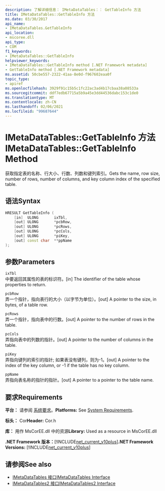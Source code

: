 ```yaml
---
description: 了解详细信息： IMetaDataTables：： GetTableInfo 方法
title: IMetaDataTables::GetTableInfo 方法
ms.date: 03/30/2017
api_name:
- IMetaDataTables.GetTableInfo
api_location:
- mscoree.dll
api_type:
- COM
f1_keywords:
- IMetaDataTables::GetTableInfo
helpviewer_keywords:
- IMetaDataTables::GetTableInfo method [.NET Framework metadata]
- GetTableInfo method [.NET Framework metadata]
ms.assetid: 50cbe557-2322-41aa-8e0d-f967602eaa0f
topic_type:
- apiref
ms.openlocfilehash: 3929f91c15b5c1fc22ac3ad4b17cbaa38a08533a
ms.sourcegitcommit: ddf7edb67715a5b9a45e3dd44536dabc153c1de0
ms.translationtype: MT
ms.contentlocale: zh-CN
ms.lasthandoff: 02/06/2021
ms.locfileid: "99687644"
---
```

# <a name="imetadatatablesgettableinfo-method"></a><span data-ttu-id="73032-103">IMetaDataTables::GetTableInfo 方法</span><span class="sxs-lookup"><span data-stu-id="73032-103">IMetaDataTables::GetTableInfo Method</span></span>

<span data-ttu-id="73032-104">获取指定表的名称、行大小、行数、列数和键列索引。</span><span class="sxs-lookup"><span data-stu-id="73032-104">Gets the name, row size, number of rows, number of columns, and key column index of the specified table.</span></span>  
  
## <a name="syntax"></a><span data-ttu-id="73032-105">语法</span><span class="sxs-lookup"><span data-stu-id="73032-105">Syntax</span></span>  
  
```cpp  
HRESULT GetTableInfo (  
    [in]  ULONG       ixTbl,  
    [out] ULONG       *pcbRow,  
    [out] ULONG       *pcRows,  
    [out] ULONG       *pcCols,  
    [out] ULONG       *piKey,  
    [out] const char  **ppName  
);  
```  
  
## <a name="parameters"></a><span data-ttu-id="73032-106">参数</span><span class="sxs-lookup"><span data-stu-id="73032-106">Parameters</span></span>  

 `ixTbl`  
 <span data-ttu-id="73032-107">中要返回其属性的表的标识符。</span><span class="sxs-lookup"><span data-stu-id="73032-107">[in] The identifier of the table whose properties to return.</span></span>  
  
 `pcbRow`  
 <span data-ttu-id="73032-108">弄一个指针，指向表行的大小（以字节为单位）。</span><span class="sxs-lookup"><span data-stu-id="73032-108">[out] A pointer to the size, in bytes, of a table row.</span></span>  
  
 `pcRows`  
 <span data-ttu-id="73032-109">弄一个指针，指向表中的行数。</span><span class="sxs-lookup"><span data-stu-id="73032-109">[out] A pointer to the number of rows in the table.</span></span>  
  
 `pcCols`  
 <span data-ttu-id="73032-110">弄指向表中的列数的指针。</span><span class="sxs-lookup"><span data-stu-id="73032-110">[out] A pointer to the number of columns in the table.</span></span>  
  
 `piKey`  
 <span data-ttu-id="73032-111">弄指向键列的索引的指针; 如果表没有键列，则为-1。</span><span class="sxs-lookup"><span data-stu-id="73032-111">[out] A pointer to the index of the key column, or -1 if the table has no key column.</span></span>  
  
 `ppName`  
 <span data-ttu-id="73032-112">弄指向表名称的指针的指针。</span><span class="sxs-lookup"><span data-stu-id="73032-112">[out] A pointer to a pointer to the table name.</span></span>  
  
## <a name="requirements"></a><span data-ttu-id="73032-113">要求</span><span class="sxs-lookup"><span data-stu-id="73032-113">Requirements</span></span>  

 <span data-ttu-id="73032-114">**平台：** 请参阅 [系统要求](../../get-started/system-requirements.md)。</span><span class="sxs-lookup"><span data-stu-id="73032-114">**Platforms:** See [System Requirements](../../get-started/system-requirements.md).</span></span>  
  
 <span data-ttu-id="73032-115">**标头：** Cor</span><span class="sxs-lookup"><span data-stu-id="73032-115">**Header:** Cor.h</span></span>  
  
 <span data-ttu-id="73032-116">**库：** 用作 MsCorEE.dll 中的资源</span><span class="sxs-lookup"><span data-stu-id="73032-116">**Library:** Used as a resource in MsCorEE.dll</span></span>  
  
 <span data-ttu-id="73032-117">**.NET Framework 版本：**[!INCLUDE[net_current_v10plus](../../../../includes/net-current-v10plus-md.md)]</span><span class="sxs-lookup"><span data-stu-id="73032-117">**.NET Framework Versions:** [!INCLUDE[net_current_v10plus](../../../../includes/net-current-v10plus-md.md)]</span></span>  
  
## <a name="see-also"></a><span data-ttu-id="73032-118">请参阅</span><span class="sxs-lookup"><span data-stu-id="73032-118">See also</span></span>

- [<span data-ttu-id="73032-119">IMetaDataTables 接口</span><span class="sxs-lookup"><span data-stu-id="73032-119">IMetaDataTables Interface</span></span>](imetadatatables-interface.md)
- [<span data-ttu-id="73032-120">IMetaDataTables2 接口</span><span class="sxs-lookup"><span data-stu-id="73032-120">IMetaDataTables2 Interface</span></span>](imetadatatables2-interface.md)
